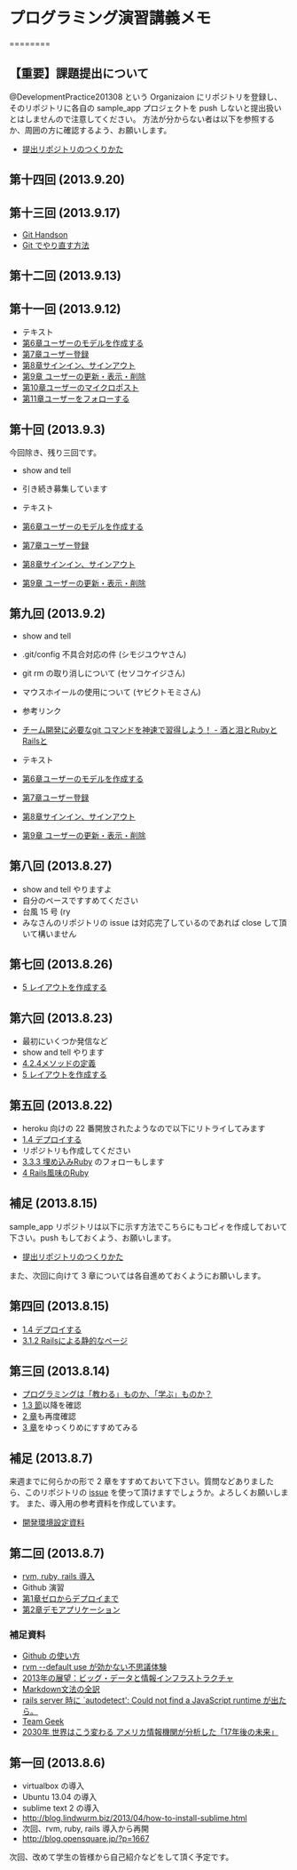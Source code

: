# プログラミング演習講義メモ
========

## 【重要】課題提出について

@DevelopmentPractice201308 という Organizaion にリポジトリを登録し、そのリポジトリに各自の sample_app プロジェクトを push しないと提出扱いとはしませんので注意してください。
方法が分からない者は以下を参照するか、周囲の方に確認するよう、お願いします。

- [提出リポジトリのつくりかた](./addRemoteRepository.md)

## 第十四回 (2013.9.20)
## 第十三回 (2013.9.17)

- [Git Handson](https://github.com/yamanetoshi/Git-Handson/blob/master/tutorial.md)
- [Git でやり直す方法](https://github.com/yamanetoshi/Git-Handson/blob/master/retry.md)

## 第十二回 (2013.9.13)
## 第十一回 (2013.9.12)

- テキスト
 - [第6章ユーザーのモデルを作成する](http://railstutorial.jp/chapters/modeling-users.html#top)
 - [第7章ユーザー登録](http://railstutorial.jp/chapters/sign-up.html#top)
 - [第8章サインイン、サインアウト](http://railstutorial.jp/chapters/sign-in-sign-out.html#top)
 - [第9章 ユーザーの更新・表示・削除](http://railstutorial.jp/chapters/updating-showing-and-deleting-users.html#top)
 - [第10章ユーザーのマイクロポスト](http://railstutorial.jp/chapters/user-microposts#top)
 - [第11章ユーザーをフォローする](http://railstutorial.jp/chapters/following-users#top)

## 第十回 (2013.9.3)

今回除き、残り三回です。

- show and tell
 - 引き続き募集しています

- テキスト
 - [第6章ユーザーのモデルを作成する](http://railstutorial.jp/chapters/modeling-users.html#top)
 - [第7章ユーザー登録](http://railstutorial.jp/chapters/sign-up.html#top)
 - [第8章サインイン、サインアウト](http://railstutorial.jp/chapters/sign-in-sign-out.html#top)
 - [第9章 ユーザーの更新・表示・削除](http://railstutorial.jp/chapters/updating-showing-and-deleting-users.html#top)

## 第九回 (2013.9.2)

- show and tell
 - .git/config 不具合対応の件 (シモジユウヤさん)
 - git rm の取り消しについて (セソコケイジさん)
 - マウスホイールの使用について (ヤビクトモミさん)

- 参考リンク
 - [チーム開発に必要なgit コマンドを神速で習得しよう！ - 酒と泪とRubyとRailsと](http://morizyun.github.io/blog/how-to-git-review-book/)

- テキスト
 - [第6章ユーザーのモデルを作成する](http://railstutorial.jp/chapters/modeling-users.html#top)
 - [第7章ユーザー登録](http://railstutorial.jp/chapters/sign-up.html#top)
 - [第8章サインイン、サインアウト](http://railstutorial.jp/chapters/sign-in-sign-out.html#top)
 - [第9章 ユーザーの更新・表示・削除](http://railstutorial.jp/chapters/updating-showing-and-deleting-users.html#top)

## 第八回 (2013.8.27)

- show and tell やりますよ
- 自分のペースですすめてください
- 台風 15 号 (ry
- みなさんのリポジトリの issue は対応完了しているのであれば close して頂いて構いません

## 第七回 (2013.8.26)

- [5 レイアウトを作成する](http://railstutorial.jp/chapters/filling-in-the-layout.html#top)

## 第六回 (2013.8.23)

- 最初にいくつか発信など
- show and tell やります
- [4.2.4メソッドの定義](http://railstutorial.jp/chapters/rails-flavored-ruby.html#sec-method_definitions)
- [5 レイアウトを作成する](http://railstutorial.jp/chapters/filling-in-the-layout.html#top)

## 第五回 (2013.8.22)

- heroku 向けの 22 番開放されたようなので以下にリトライしてみます
 -  [1.4 デプロイする](http://railstutorial.jp/chapters/beginning.html#sec-deploying)
- リポジトリも作成してください
- [3.3.3 埋め込みRuby](http://railstutorial.jp/chapters/static-pages.html#sec-embedded_ruby) のフォローもします
- [4 Rails風味のRuby](http://railstutorial.jp/chapters/rails-flavored-ruby.html#top)

## 補足 (2013.8.15)

sample_app リポジトリは以下に示す方法でこちらにもコピィを作成しておいて下さい。push もしておくよう、お願いします。
- [提出リポジトリのつくりかた](./addRemoteRepository.md)

また、次回に向けて 3 章については各自進めておくようにお願いします。

## 第四回 (2013.8.15)

- [1.4 デプロイする](http://railstutorial.jp/chapters/beginning.html#sec-deploying)
- [3.1.2 Railsによる静的なページ](http://railstutorial.jp/chapters/static-pages.html#sec-static_pages_with_rails)

## 第三回 (2013.8.14)

- [プログラミングは「教わる」ものか、「学ぶ」ものか？](http://engineer.typemag.jp/article/nakajima-11)
- [1.3 節](http://railstutorial.jp/chapters/beginning.html#sec-version_control)以降を確認
- [2 章](http://railstutorial.jp/chapters/a-demo-app.html#top)も再度確認
- [3 章](http://railstutorial.jp/chapters/static-pages.html#top)をゆっくりめにすすめてみる

## 補足 (2013.8.7)

来週までに何らかの形で 2 章をすすめておいて下さい。質問などありましたら、このリポジトリの [issue](https://github.com/DevelopmentPractice201308/material/issues) を使って頂けますでしょうか。よろしくお願いします。
また、導入用の参考資料を作成しています。
- [開発環境設定資料](./installation.md)


## 第二回 (2013.8.7)

- [rvm, ruby, rails 導入](http://blog.opensquare.jp/?p=1667)
- Github 演習
- [第1章ゼロからデプロイまで](http://railstutorial.jp/chapters/beginning.html#top)
- [第2章デモアプリケーション](http://railstutorial.jp/chapters/a-demo-app.html#top)

### 補足資料
- [Github の使い方](http://www.ne.jp/asahi/hishidama/home/tech/git/github.html)
- [rvm --default use が効かない不思議体験](http://d.hatena.ne.jp/tacamy/20121215/1355531536)
- [2013年の展望：ビッグ・データと情報インフラストラクチャ](http://www.gartner.co.jp/b3i/research/130514_app/index.html)
- [Markdown文法の全訳](http://blog.2310.net/archives/6)
- [rails server 時に `autodetect': Could not find a JavaScript runtime が出たら。](http://kiyotakagoto.hatenablog.com/entry/2013/05/28/235727)
- [Team Geek](http://www.amazon.co.jp/dp/4873116309/yamanetoshi-22)
- [2030年 世界はこう変わる アメリカ情報機関が分析した「17年後の未来」](http://www.amazon.co.jp/dp/4062183765/yamanetoshi-22)

## 第一回 (2013.8.6)

- virtualbox の導入
- Ubuntu 13.04 の導入
- sublime text 2 の導入
 - http://blog.lindwurm.biz/2013/04/how-to-install-sublime.html
- 次回、rvm, ruby, rails 導入から再開
 - http://blog.opensquare.jp/?p=1667

次回、改めて学生の皆様から自己紹介などをして頂く予定です。
